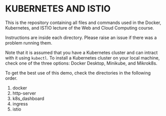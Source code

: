 # KUBERNETES AND ISTIO
This is the repository containing all files and commands used in the Docker, Kubernetes, and ISTIO lecture of the Web and Cloud Computing course. 

Instructions are inside each directory. Please raise an issue if there was a problem running them. 

Note that it is assumed that you have a Kubernetes cluster and can intract with it using ``kubectl``. To install a Kubernetes cluster on your local machine, check one of the three options: Docker Desktop, Minikube, and Mikrok8s. 

To get the best use of this demo, check the directories in the following order.
1. docker
2. http-server
3. k8s_dashboard
4. ingress
5. istio